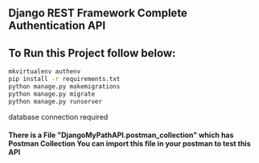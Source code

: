 ## Django REST Framework Complete Authentication API

## To Run this Project follow below:

```bash
mkvirtualenv authenv
pip install -r requirements.txt
python manage.py makemigrations
python manage.py migrate
python manage.py runserver
```

database connection required

#### There is a File "DjangoMyPathAPI.postman_collection" which has Postman Collection You can import this file in your postman to test this API

